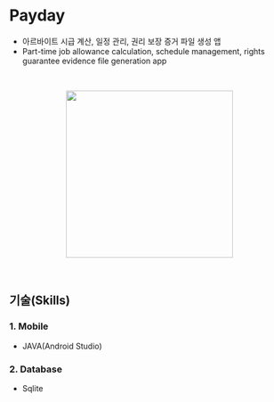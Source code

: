 # Payday
* 아르바이트 시급 계산, 일정 관리, 권리 보장 증거 파일 생성 앱
* Part-time job allowance calculation, schedule management, rights guarantee evidence file generation app

<br>

<p align="center">
<img src="https://user-images.githubusercontent.com/73435545/104396424-fee37000-558d-11eb-8030-a7a1a1103037.PNG" width="300px" height="300px"/>
</p>

<br>

기술(Skills)
------------
### 1. Mobile
* JAVA(Android Studio)

### 2. Database
* Sqlite
